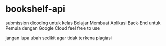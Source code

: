 # bookshelf-api
submission dicoding untuk kelas Belajar Membuat Aplikasi Back-End untuk Pemula dengan Google Cloud
feel free to use

jangan lupa ubah sedikit agar tidak terkena plagiasi
